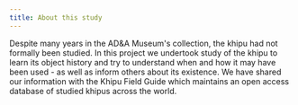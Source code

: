 ```yaml
---
title: About this study
---
```


Despite many years in the AD&A Museum's collection, the khipu had not formally been studied. In this project we undertook study of the khipu to learn its object history and try to understand when and how it may have been used - as well as inform others about its existence. We have shared our information with the Khipu Field Guide which maintains an open access database of studied khipus across the world.
